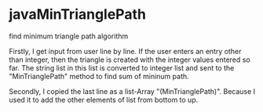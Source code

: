 # javaMinTrianglePath
find minimum triangle path algorithm


Firstly, I get input from user line by line. If the user enters an entry other than integer, then the triangle is created with the integer values entered so far.
The string list in this list is converted to integer list and sent to the  "MinTrianglePath" method to find sum of mininum path.


Secondly, I copied the last line as a list-Array "(MinTrianglePath)". Because I used it to add the other elements of list from bottom to up. 
